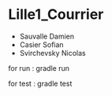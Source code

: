 # Lille1_Courrier
 - Sauvalle Damien
 - Casier Sofian
 - Svirchevsky Nicolas

for run :
    gradle run

for test :
    gradle test